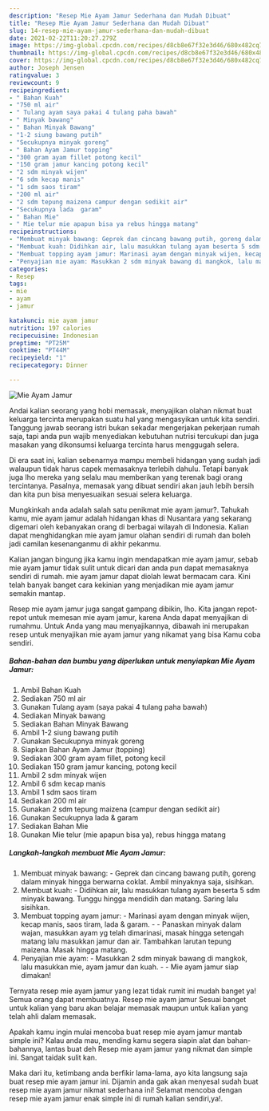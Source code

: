 ```yaml
---
description: "Resep Mie Ayam Jamur Sederhana dan Mudah Dibuat"
title: "Resep Mie Ayam Jamur Sederhana dan Mudah Dibuat"
slug: 14-resep-mie-ayam-jamur-sederhana-dan-mudah-dibuat
date: 2021-02-22T11:20:27.279Z
image: https://img-global.cpcdn.com/recipes/d8cb8e67f32e3d46/680x482cq70/mie-ayam-jamur-foto-resep-utama.jpg
thumbnail: https://img-global.cpcdn.com/recipes/d8cb8e67f32e3d46/680x482cq70/mie-ayam-jamur-foto-resep-utama.jpg
cover: https://img-global.cpcdn.com/recipes/d8cb8e67f32e3d46/680x482cq70/mie-ayam-jamur-foto-resep-utama.jpg
author: Joseph Jensen
ratingvalue: 3
reviewcount: 9
recipeingredient:
- " Bahan Kuah"
- "750 ml air"
- " Tulang ayam saya pakai 4 tulang paha bawah"
- " Minyak bawang"
- " Bahan Minyak Bawang"
- "1-2 siung bawang putih"
- "Secukupnya minyak goreng"
- " Bahan Ayam Jamur topping"
- "300 gram ayam fillet potong kecil"
- "150 gram jamur kancing potong kecil"
- "2 sdm minyak wijen"
- "6 sdm kecap manis"
- "1 sdm saos tiram"
- "200 ml air"
- "2 sdm tepung maizena campur dengan sedikit air"
- "Secukupnya lada  garam"
- " Bahan Mie"
- " Mie telur mie apapun bisa ya rebus hingga matang"
recipeinstructions:
- "Membuat minyak bawang: Geprek dan cincang bawang putih, goreng dalam minyak hingga berwarna coklat. Ambil minyaknya saja, sisihkan."
- "Membuat kuah: Didihkan air, lalu masukkan tulang ayam beserta 5 sdm minyak bawang. Tunggu hingga mendidih dan matang. Saring lalu sisihkan."
- "Membuat topping ayam jamur: Marinasi ayam dengan minyak wijen, kecap manis, saos tiram, lada &amp; garam.   Panaskan minyak dalam wajan, masukkan ayam yg telah dimarinasi, masak hingga setengah matang lalu masukkan jamur dan air. Tambahkan larutan tepung maizena. Masak hingga matang."
- "Penyajian mie ayam: Masukkan 2 sdm minyak bawang di mangkok, lalu masukkan mie, ayam jamur dan kuah.   Mie ayam jamur siap dimakan!"
categories:
- Resep
tags:
- mie
- ayam
- jamur

katakunci: mie ayam jamur 
nutrition: 197 calories
recipecuisine: Indonesian
preptime: "PT25M"
cooktime: "PT44M"
recipeyield: "1"
recipecategory: Dinner

---
```



![Mie Ayam Jamur](https://img-global.cpcdn.com/recipes/d8cb8e67f32e3d46/680x482cq70/mie-ayam-jamur-foto-resep-utama.jpg)

Andai kalian seorang yang hobi memasak, menyajikan olahan nikmat buat keluarga tercinta merupakan suatu hal yang mengasyikan untuk kita sendiri. Tanggung jawab seorang istri bukan sekadar mengerjakan pekerjaan rumah saja, tapi anda pun wajib menyediakan kebutuhan nutrisi tercukupi dan juga masakan yang dikonsumsi keluarga tercinta harus menggugah selera.

Di era  saat ini, kalian sebenarnya mampu membeli hidangan yang sudah jadi walaupun tidak harus capek memasaknya terlebih dahulu. Tetapi banyak juga lho mereka yang selalu mau memberikan yang terenak bagi orang tercintanya. Pasalnya, memasak yang dibuat sendiri akan jauh lebih bersih dan kita pun bisa menyesuaikan sesuai selera keluarga. 



Mungkinkah anda adalah salah satu penikmat mie ayam jamur?. Tahukah kamu, mie ayam jamur adalah hidangan khas di Nusantara yang sekarang digemari oleh kebanyakan orang di berbagai wilayah di Indonesia. Kalian dapat menghidangkan mie ayam jamur olahan sendiri di rumah dan boleh jadi camilan kesenanganmu di akhir pekanmu.

Kalian jangan bingung jika kamu ingin mendapatkan mie ayam jamur, sebab mie ayam jamur tidak sulit untuk dicari dan anda pun dapat memasaknya sendiri di rumah. mie ayam jamur dapat diolah lewat bermacam cara. Kini telah banyak banget cara kekinian yang menjadikan mie ayam jamur semakin mantap.

Resep mie ayam jamur juga sangat gampang dibikin, lho. Kita jangan repot-repot untuk memesan mie ayam jamur, karena Anda dapat menyajikan di rumahmu. Untuk Anda yang mau menyajikannya, dibawah ini merupakan resep untuk menyajikan mie ayam jamur yang nikamat yang bisa Kamu coba sendiri.

<!--inarticleads1-->

##### Bahan-bahan dan bumbu yang diperlukan untuk menyiapkan Mie Ayam Jamur:

1. Ambil  Bahan Kuah
1. Sediakan 750 ml air
1. Gunakan  Tulang ayam (saya pakai 4 tulang paha bawah)
1. Sediakan  Minyak bawang
1. Sediakan  Bahan Minyak Bawang
1. Ambil 1-2 siung bawang putih
1. Gunakan Secukupnya minyak goreng
1. Siapkan  Bahan Ayam Jamur (topping)
1. Sediakan 300 gram ayam fillet, potong kecil
1. Sediakan 150 gram jamur kancing, potong kecil
1. Ambil 2 sdm minyak wijen
1. Ambil 6 sdm kecap manis
1. Ambil 1 sdm saos tiram
1. Sediakan 200 ml air
1. Gunakan 2 sdm tepung maizena (campur dengan sedikit air)
1. Gunakan Secukupnya lada &amp; garam
1. Sediakan  Bahan Mie
1. Gunakan  Mie telur (mie apapun bisa ya), rebus hingga matang




<!--inarticleads2-->

##### Langkah-langkah membuat Mie Ayam Jamur:

1. Membuat minyak bawang: - Geprek dan cincang bawang putih, goreng dalam minyak hingga berwarna coklat. Ambil minyaknya saja, sisihkan.
1. Membuat kuah: - Didihkan air, lalu masukkan tulang ayam beserta 5 sdm minyak bawang. Tunggu hingga mendidih dan matang. Saring lalu sisihkan.
1. Membuat topping ayam jamur: - Marinasi ayam dengan minyak wijen, kecap manis, saos tiram, lada &amp; garam.  -  - Panaskan minyak dalam wajan, masukkan ayam yg telah dimarinasi, masak hingga setengah matang lalu masukkan jamur dan air. Tambahkan larutan tepung maizena. Masak hingga matang.
1. Penyajian mie ayam: - Masukkan 2 sdm minyak bawang di mangkok, lalu masukkan mie, ayam jamur dan kuah.  -  - Mie ayam jamur siap dimakan!




Ternyata resep mie ayam jamur yang lezat tidak rumit ini mudah banget ya! Semua orang dapat membuatnya. Resep mie ayam jamur Sesuai banget untuk kalian yang baru akan belajar memasak maupun untuk kalian yang telah ahli dalam memasak.

Apakah kamu ingin mulai mencoba buat resep mie ayam jamur mantab simple ini? Kalau anda mau, mending kamu segera siapin alat dan bahan-bahannya, lantas buat deh Resep mie ayam jamur yang nikmat dan simple ini. Sangat taidak sulit kan. 

Maka dari itu, ketimbang anda berfikir lama-lama, ayo kita langsung saja buat resep mie ayam jamur ini. Dijamin anda gak akan menyesal sudah buat resep mie ayam jamur nikmat sederhana ini! Selamat mencoba dengan resep mie ayam jamur enak simple ini di rumah kalian sendiri,ya!.

